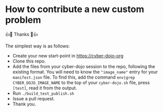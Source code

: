 
# How to contribute a new custom problem

:+1::tada: Thanks :tada::+1:

The simplest way is as follows:
- Create your new start-point in [https://cyber-dojo-org](https://cyber-dojo-org)
- Clone this repo.
- Add the files from your cyber-dojo session to the repo, following the existing format.
  You will need to know the `"image_name"` entry for your `manifest.json` file.
  To find this, add the command `env|grep CYBER_DOJO_IMAGE_NAME` to the top of your
  `cyber-dojo.sh` file, press `[test]`, read it from the output.
- Run `./build_test_publish.sh`
- Issue a pull request.
- Thank you.
